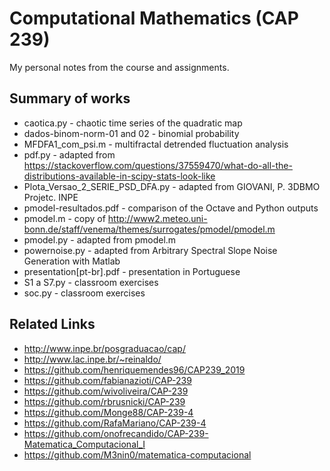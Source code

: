 # Computational Mathematics (CAP 239)

My personal notes from the course and assignments.


## Summary of works

- caotica.py - chaotic time series of the quadratic map
- dados-binom-norm-01 and 02 -  binomial probability
- MFDFA1_com_psi.m - multifractal detrended fluctuation analysis
- pdf.py - adapted from https://stackoverflow.com/questions/37559470/what-do-all-the-distributions-available-in-scipy-stats-look-like
- Plota_Versao_2_SERIE_PSD_DFA.py - adapted from GIOVANI, P. 3DBMO Projetc. INPE
- pmodel-resultados.pdf - comparison of the Octave and Python outputs
- pmodel.m - copy of http://www2.meteo.uni-bonn.de/staff/venema/themes/surrogates/pmodel/pmodel.m
- pmodel.py - adapted from pmodel.m
- powernoise.py - adapted from Arbitrary Spectral Slope Noise Generation with Matlab
- presentation[pt-br].pdf - presentation in Portuguese
- S1 a S7.py - classroom exercises
- soc.py - classroom exercises


## Related Links

- http://www.inpe.br/posgraduacao/cap/
- http://www.lac.inpe.br/~reinaldo/
- https://github.com/henriquemendes96/CAP239_2019
- https://github.com/fabianazioti/CAP-239
- https://github.com/wivoliveira/CAP-239
- https://github.com/rbrusnicki/CAP-239
- https://github.com/Monge88/CAP-239-4
- https://github.com/RafaMariano/CAP-239-4
- https://github.com/onofrecandido/CAP-239-Matematica_Computacional_I
- https://github.com/M3nin0/matematica-computacional
